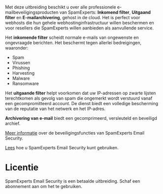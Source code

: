 Met deze uitbreiding beschikt u over alle professionele e-mailbeveiligingsproducten van SpamExperts: **Inkomend filter**, **Uitgaand filter** en **E-mailarchivering**, gehost in de cloud. Het is perfect voor webhosts die hun gehele webhostinginfrastructuur willen beschermen en voor resellers die SpamExperts willen aanbieden als aanvullende service.

Het **inkomende filter** scheidt normale e-mails van ongewenste en ongevraagde berichten. Het beschermt tegen allerlei bedreigingen, waaronder:

- Spam
- Virussen
- Phishing
- Harvesting
- Malware
- Ransomware

Het **uitgaande filter** helpt voorkomen dat uw IP-adressen op zwarte lijsten terechtkomen als gevolg van spam die ongemerkt wordt verstuurd vanaf een gecompromitteerd account. De dienst biedt een volledige bescherming van de reputatie van het netwerk en het IP-adres.

**Archivering van e-mail** biedt een gecomprimeerd, versleuteld en beveiligd archief.

[Meer informatie](https://www.spamexperts.com/services/incoming-filtering) over de beveiligingsfuncties van SpamExperts Email Security.

[Lees](https://github.com/SpamExperts/plesk-extension/blob/master/docs/user-manual.md) hoe u SpamExperts Email Security kunt gebruiken.

# Licentie

SpamExperts Email Security is een betaalde uitbreiding. Schaf een abonnement aan om het te gebruiken.